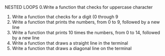  NESTED LOOPS
 0.Write a function that checks for uppercase character
 1. Write a function that checks for a digit (0 through 9
 3. Write a function that prints the numbers, from 0 to 9, followed by a new line
 5. Write a function that prints 10 times the numbers, from 0 to 14, followed by a new line
 6. Write a function that draws a straight line in the terminal
 7. Write a function that draws a diagonal line on the terminal
